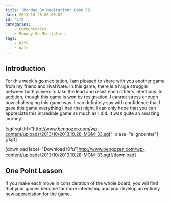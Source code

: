 ```yaml
---
title: 'Monday Go Meditation: Game 33'
date: 2013-10-28 06:00:02
id: 4178
categories:
	- Commentaries
	- Monday Go Meditation
tags:
	- kifu
	- nate
---
```


## Introduction

For this week's go meditation, I am pleased to share with you another game from my friend and rival Nate. In this game, there is a huge struggle between both players to take the lead and resist each other's intentions. In addition, though this game is won by resignation, I cannot stress enough how challenging this game was. I can definitely say with confidence that I gave this game everything I had that night. I can only hope that you can appreciate this incredible game as much as I did. It was quite an amazing journey.[
](http://www.bengozen.com/wp-content/uploads/2013/10/2013.10.28-MGM-33.sgf)

[sgf sgfUrl="http://www.bengozen.com/wp-content/uploads/2013/10/2013.10.28-MGM-33.sgf"  class="aligncenter"][/sgf]

[download label="Download Kifu"]http://www.bengozen.com/wp-content/uploads/2013/10/2013.10.28-MGM-33.sgf[/download]

## **One Point Lesson**

If you make each move in consideration of the whole board, you will find that your games become far more interesting and you develop an entirely new appreciation for the game.